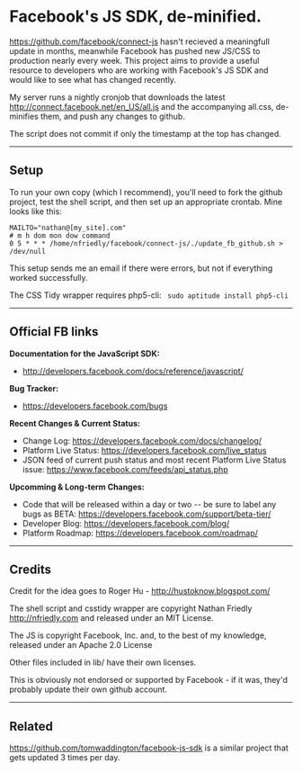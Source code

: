 Facebook's JS SDK, de-minified.
===============================

https://github.com/facebook/connect-js hasn't recieved a meaningfull update in months, meanwhile Facebook has pushed 
new JS/CSS to production nearly every week. This project aims to provide a useful resource to developers who are 
working with Facebook's JS SDK and would like to see what has changed recently. 

My server runs a nightly cronjob that downloads the latest http://connect.facebook.net/en_US/all.js and the 
accompanying all.css, de-minifies them, and push any changes to github.

The script does not commit if only the timestamp at the top has changed.

---

Setup
-----

To run your own copy (which I recommend), you'll need to fork the github project, test the shell script, and then 
set up an appropriate crontab. Mine looks like this:

    MAILTO="nathan@[my_site].com"
    # m h dom mon dow command
    0 5 * * * /home/nfriedly/facebook/connect-js/./update_fb_github.sh > /dev/null

This setup sends me an email if there were errors, but not if everything worked successfully.

The CSS Tidy wrapper requires php5-cli: ` sudo aptitude install php5-cli`

---

Official FB links
-----------------

**Documentation for the JavaScript SDK:** 

* http://developers.facebook.com/docs/reference/javascript/

**Bug Tracker:** 

* https://developers.facebook.com/bugs 

**Recent Changes & Current Status:**

* Change Log: https://developers.facebook.com/docs/changelog/
* Platform Live Status: https://developers.facebook.com/live_status
* JSON feed of current push status and most recent Platform Live Status issue: https://www.facebook.com/feeds/api_status.php

**Upcomming & Long-term Changes:** 

* Code that will be released within a day or two -- be sure to label any bugs as BETA: https://developers.facebook.com/support/beta-tier/
* Developer Blog: https://developers.facebook.com/blog/
* Platform Roadmap: https://developers.facebook.com/roadmap/

---

Credits
-------

Credit for the idea goes to Roger Hu - http://hustoknow.blogspot.com/

The shell script and csstidy wrapper are copyright Nathan Friedly http://nfriedly.com and released under an MIT License.

The JS is copyright Facebook, Inc. and, to the best of my knowledge, released under an Apache 2.0 License

Other files included in lib/ have their own licenses.

This is obviously not endorsed or supported by Facebook - if it was, they'd probably update their own github account.

---
Related
-------

https://github.com/tomwaddington/facebook-js-sdk is a similar project that gets updated 3 times per day.
